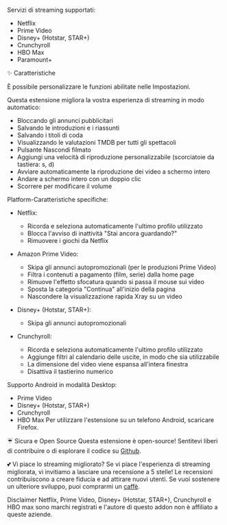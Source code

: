 Servizi di streaming supportati:

- Netflix
- Prime Video
- Disney+ (Hotstar, STAR+)
- Crunchyroll
- HBO Max
- Paramount+

✨ Caratteristiche

È possibile personalizzare le funzioni abilitate nelle Impostazioni.


Questa estensione migliora la vostra esperienza di streaming in modo automatico:

- Bloccando gli annunci pubblicitari
- Salvando le introduzioni e i riassunti
- Salvando i titoli di coda
- Visualizzando le valutazioni TMDB per tutti gli spettacoli
- Pulsante Nascondi filmato
- Aggiungi una velocità di riproduzione personalizzabile (scorciatoie da tastiera: s, d)
- Avviare automaticamente la riproduzione dei video a schermo intero
- Andare a schermo intero con un doppio clic
- Scorrere per modificare il volume

Platform-Caratteristiche specifiche:

- Netflix:
    - Ricorda e seleziona automaticamente l'ultimo profilo utilizzato
    - Blocca l'avviso di inattività "Stai ancora guardando?"
    - Rimuovere i giochi da Netflix

- Amazon Prime Video:
    - Skipa gli annunci autopromozionali (per le produzioni Prime Video)
    - Filtra i contenuti a pagamento (film, serie) dalla home page
    - Rimuove l'effetto sfocatura quando si passa il mouse sui video
    - Sposta la categoria "Continua" all'inizio della pagina
    - Nascondere la visualizzazione rapida Xray su un video

- Disney+ (Hotstar, STAR+):
    - Skipa gli annunci autopromozionali

- Crunchyroll:
    - Ricorda e seleziona automaticamente l'ultimo profilo utilizzato
    - Aggiunge filtri al calendario delle uscite, in modo che sia utilizzabile
    - La dimensione del video viene espansa all'intera finestra
    - Disattiva il tastierino numerico

Supporto Android in modalità Desktop:

- Prime Video
- Disney+ (Hotstar, STAR+)
- Crunchyroll
- HBO Max
  Per utilizzare l'estensione su un telefono Android, scaricare Firefox.

☔ Sicura e Open Source
Questa estensione è open-source! Sentitevi liberi di contribuire o di esplorare il codice su [Github](https://github.com/Dreamlinerm/Netflix-Prime-Auto-Skip).

💕 Vi piace lo streaming migliorato?
Se vi piace l'esperienza di streaming migliorata, vi invitiamo a lasciare una recensione a 5 stelle! Le recensioni contribuiscono a creare fiducia e ad attirare nuovi utenti.
Se vuoi sostenere un ulteriore sviluppo, puoi comprarmi un [caffè](https://github.com/sponsors/Dreamlinerm).

Disclaimer
Netflix, Prime Video, Disney+ (Hotstar, STAR+), Crunchyroll e HBO max sono marchi registrati e l'autore di questo addon non è affiliato a queste aziende.
